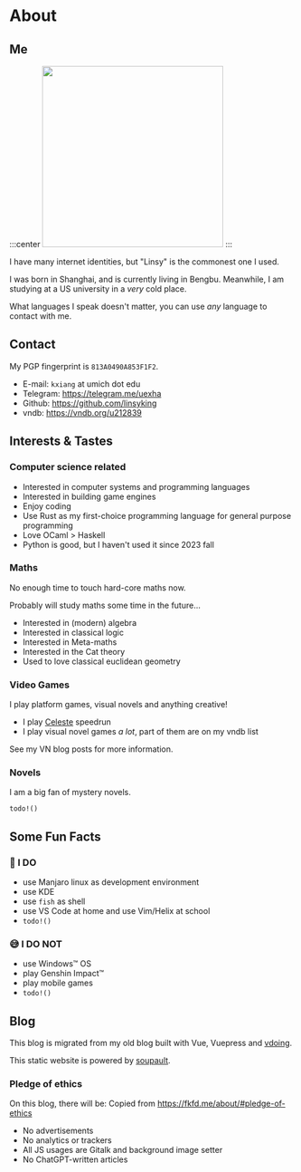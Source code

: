 <div id="generated-toc" style="display: none"></div>

# About

## Me

:::center
<img src="https://upload.wikimedia.org/wikipedia/commons/1/1d/No_image.JPG" style="width: 20rem"></img>
:::

I have many internet identities, but "Linsy" is the commonest one I used.

I was born in Shanghai, and is currently living in Bengbu.
Meanwhile, I am studying at a US university in a *very* cold place.

What languages I speak doesn't matter, you can use *any* language to contact with me.

## Contact

My PGP fingerprint is `813A0490A853F1F2`.

- E-mail: `kxiang` at umich dot edu
- Telegram: https://telegram.me/uexha
- Github: https://github.com/linsyking
- vndb: https://vndb.org/u212839

## Interests & Tastes

### Computer science related

- Interested in computer systems and programming languages
- Interested in building game engines
- Enjoy coding
- Use Rust as my first-choice programming language for general purpose programming
- Love OCaml > Haskell
- Python is good, but I haven't used it since 2023 fall

### Maths

No enough time to touch hard-core maths now.

Probably will study maths some time in the future...

- Interested in (modern) algebra
- Interested in classical logic
- Interested in Meta-maths
- Interested in the Cat theory
- Used to love classical euclidean geometry

### Video Games

I play platform games, visual novels and anything creative!

- I play [Celeste](https://en.wikipedia.org/wiki/Celeste_(video_game)) speedrun
- I play visual novel games *a lot*, part of them are on my vndb list

See my VN blog posts for more information.

### Novels

I am a big fan of mystery novels.

`todo!()`

## Some Fun Facts

### 🥰 I DO

- use Manjaro linux as development environment
- use KDE
- use `fish` as shell
- use VS Code at home and use Vim/Helix at school
- `todo!()`

### 😅 I DO NOT

- use Windows™ OS
- play Genshin Impact™
- play mobile games
- `todo!()`

## Blog

This blog is migrated from my old blog built with Vue, Vuepress and [vdoing](https://github.com/xugaoyi/vuepress-theme-vdoing).

This static website is powered by [soupault](https://soupault.app/).

### Pledge of ethics


On this blog, there will be: <fn>Copied from https://fkfd.me/about/#pledge-of-ethics</fn>

- No advertisements
- No analytics or trackers
- All JS usages are Gitalk and background image setter
- No ChatGPT-written articles

